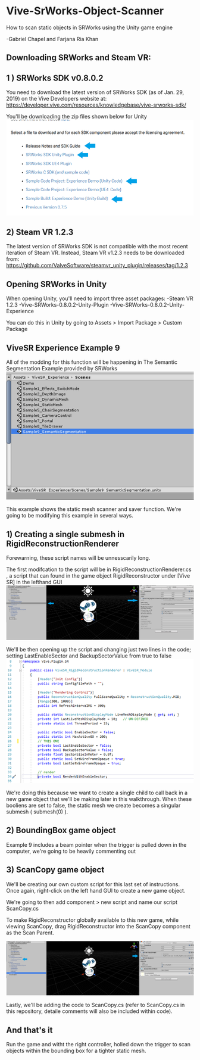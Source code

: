 # Vive-SrWorks-Object-Scanner

How to scan static objects in SRWorks using the Unity game engine

  -Gabriel Chapel and Farjana Ria Khan

## Downloading SRWorks and Steam VR:

## 1 ) SRWorks SDK v0.8.0.2

You need to download the latest version of SRWorks SDK (as of Jan. 29, 2019) on the Vive Developers website at:
https://developer.vive.com/resources/knowledgebase/vive-srworks-sdk/

You'll be downloading the zip files shown below for Unity
![Figure Images](https://github.com/friak/Vive-SrWorks-Object-Scanner/blob/master/unity.png)

## 2) Steam VR 1.2.3

The latest version of SRWorks SDK is not compatible with the most recent iteration of Steam VR. Instead, Steam VR v1.2.3 needs to be downloaded from:
https://github.com/ValveSoftware/steamvr_unity_plugin/releases/tag/1.2.3

## Opening SRWorks in Unity
When opening Unity, you'll need to import three asset packages:
-Steam VR 1.2.3
-Vive-SRWorks-0.8.0.2-Unity-Plugin
-Vive-SRWorks-0.8.0.2-Unity-Experience

You can do this in Unity by going to Assets > Import Package > Custom Package

## ViveSR Experience Example 9

All of the modding for this function will be happening in The Semantic Segmentation Example provided by SRWorks
![Figure Images](https://github.com/friak/Vive-SrWorks-Object-Scanner/blob/master/2.png)

This example shows the static mesh scanner and saver function. We're going to be modifying this example in several ways.

## 1) Creating a single submesh in RigidReconstructionRenderer
Forewarning, these script names will be unnesscarily long.

The first modifcation to the script will be in RigidReconstructionRenderer.cs , a script that can found in the game object RigidReconstructor under [Vive SR] in the lefthand GUI
![Figure Images](https://github.com/friak/Vive-SrWorks-Object-Scanner/blob/master/4.png)

We'll be then opening up the script and changing just two lines in the code; setting LastEnableSector and BackupSectorValue from true to false
![Figure Images](https://github.com/friak/Vive-SrWorks-Object-Scanner/blob/master/1.png)

We're doing this because we want to create a single child to call back in a new game object that we'll be making later in this walkthrough. When these booliens are set to false, the static mesh we create becomes a singular submesh ( submesh(0) ).

## 2) BoundingBox game object

Example 9 includes a beam pointer when the trigger is pulled down in the computer, we're going to be heavily commenting out 

## 3) ScanCopy game object

We'll be creating our own custom script for this last set of instructions. Once again, right-click on the left hand GUI to create a new game object.

We're going to then add component > new script and name our script ScanCopy.cs 

To make RigidReconstructor globally available to this new game, while viewing ScanCopy, drag RigidReconstructor into the ScanCopy component as the Scan Parent.

![Figure Images](https://github.com/friak/Vive-SrWorks-Object-Scanner/blob/master/3.png)

Lastly, we'll be adding the code to ScanCopy.cs (refer to ScanCopy.cs in this repository, detaile comments will also be included within code).

## And that's it

Run the game and witht the right controller, holled down the trigger to scan objects within the bounding box for a tighter static mesh.

